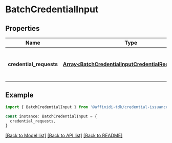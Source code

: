 # BatchCredentialInput

## Properties

| Name                    | Type                                                                                                           | Description                                     | Notes                  |
| ----------------------- | -------------------------------------------------------------------------------------------------------------- | ----------------------------------------------- | ---------------------- |
| **credential_requests** | [**Array&lt;BatchCredentialInputCredentialRequestsInner&gt;**](BatchCredentialInputCredentialRequestsInner.md) | Array that contains Credential Request objects. | [default to undefined] |

## Example

```typescript
import { BatchCredentialInput } from '@affinidi-tdk/credential-issuance-client'

const instance: BatchCredentialInput = {
  credential_requests,
}
```

[[Back to Model list]](../README.md#documentation-for-models) [[Back to API list]](../README.md#documentation-for-api-endpoints) [[Back to README]](../README.md)
